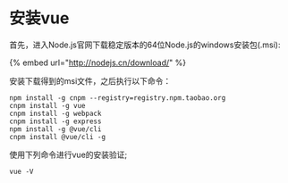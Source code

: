 # 安装vue

首先，进入Node.js官网下载稳定版本的64位Node.js的windows安装包(.msi):

{% embed url="http://nodejs.cn/download/" %}

安装下载得到的msi文件，之后执行以下命令：

```
npm install -g cnpm --registry=registry.npm.taobao.org
cnpm install -g vue
cnpm install -g webpack
cnpm install -g express
npm install -g @vue/cli
cnpm install @vue/cli -g
```

使用下列命令进行vue的安装验证;

```
vue -V
```
